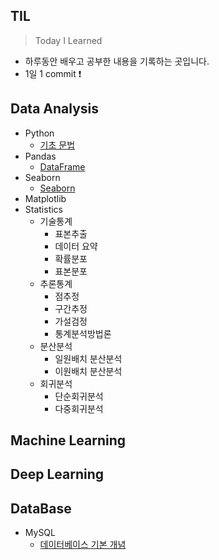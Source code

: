 ## TIL

>Today I Learned

- 하루동안 배우고 공부한 내용을 기록하는 곳입니다.
- 1일 1 commit ❗

## Data Analysis
- Python
  - [기초 문법](https://github.com/soondong2/TIL/blob/main/AI%20SCHOOL/Python.md)
- Pandas
  - [DataFrame](https://github.com/soondong2/TIL/blob/main/AI%20SCHOOL/Pandas.md)
- Seaborn
  - [Seaborn](https://github.com/soondong2/TIL/blob/main/AI%20SCHOOL/Pandas.md)
- Matplotlib
- Statistics
  - 기술통계
      - 표본추출
      - 데이터 요약
      - 확률분포
      - 표본분포
  - 추론통계
      - 점추정
      - 구간추정
      - 가설검정
      - 통계분석방법론
  - 분산분석
      - 일원배치 분산분석
      - 이원배치 분산분석 
  - 회귀분석
      - 단순회귀분석
      - 다중회귀분석 

## Machine Learning

## Deep Learning

## DataBase
- MySQL
  - [데이터베이스 기본 개념](https://github.com/soondong2/TIL/blob/main/SQL/%EB%8D%B0%EC%9D%B4%ED%84%B0%EB%B2%A0%EC%9D%B4%EC%8A%A4.md)
